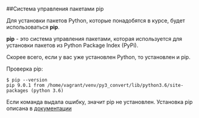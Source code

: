 ##Система управления пакетами pip

Для установки пакетов Python, которые понадобятся в курсе, будет использоваться __pip__.

__pip__ - это система управления пакетами, которая используется для установки пакетов из Python Package Index (PyPi).


Скорее всего, если у вас уже установлен Python, то установлен и pip.

Проверка pip:
```
$ pip --version
pip 9.0.1 from /home/vagrant/venv/py3_convert/lib/python3.6/site-packages (python 3.6)
```

Если команда выдала ошибку, значит pip не установлен.
Установка pip описана в [документации](https://pip.pypa.io/en/stable/installing/)

